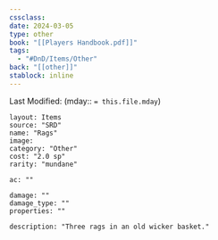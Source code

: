 ```yaml
---
cssclass: 
date: 2024-03-05
type: other
book: "[[Players Handbook.pdf]]"
tags:
  - "#DnD/Items/Other"
back: "[[other]]"
stablock: inline
---
```

Last Modified: (mday:: `= this.file.mday`)


```statblock
layout: Items
source: "SRD"
name: "Rags"
image: 
category: "Other"
cost: "2.0 sp"
rarity: "mundane"

ac: ""

damage: ""
damage_type: ""
properties: ""

description: "Three rags in an old wicker basket."
```